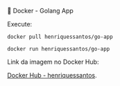 🐋 Docker - Golang App

Execute:

```
docker pull henriquessantos/go-app
```

```
docker run henriquessantos/go-app
```

Link da imagem no Docker Hub:

[Docker Hub - henriquessantos](https://hub.docker.com/r/henriquessantos/go-app).